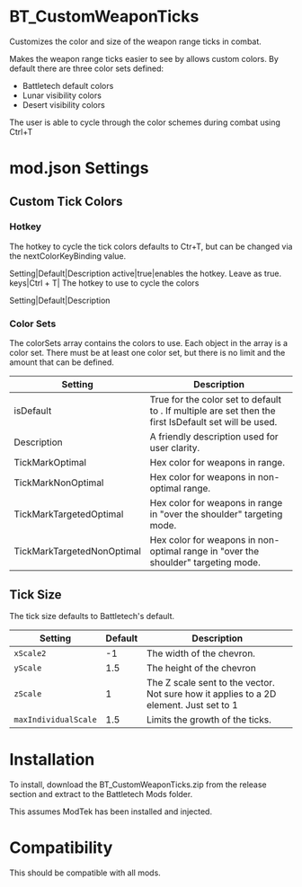 # BT_CustomWeaponTicks
Customizes the color and size of the weapon range ticks in combat.

Makes the weapon range ticks easier to see by allows custom colors.  By default there are three color sets defined:
* Battletech default colors
* Lunar visibility colors
* Desert visibility colors

The user is able to cycle through the color schemes during combat using Ctrl+T

# mod.json Settings

## Custom Tick Colors


### Hotkey
The hotkey to cycle the tick colors defaults to Ctr+T, but can be changed via the nextColorKeyBinding value.

Setting|Default|Description
active|true|enables the hotkey.  Leave as true.
keys|Ctrl + T| The hotkey to use to cycle the colors

Setting|Default|Description

### Color Sets
The colorSets array contains the colors to use.  Each object in the array is a color set.
There must be at least one color set, but there is no limit and the amount that can be defined.

|Setting|Description|
|-|-|
isDefault | True for the color set to default to .  If multiple are set then the first IsDefault set will be used.
Description | A friendly description used for user clarity.
TickMarkOptimal | Hex color for weapons in range.
TickMarkNonOptimal | Hex color for weapons in non-optimal range.
TickMarkTargetedOptimal | Hex color for weapons in range in "over the shoulder" targeting mode.
TickMarkTargetedNonOptimal | Hex color for weapons in non-optimal range in "over the shoulder" targeting mode.

## Tick Size

The tick size defaults to Battletech's default.

Setting| Default | Description
|-|-|-|
|```xScale2 ``` | -1 | The width of the chevron.
|```yScale ``` | 1.5 |The height of the chevron
|```zScale ``` |  1 |The Z scale sent to the vector.  Not sure how it applies to a 2D element.  Just set to 1
|```maxIndividualScale```| 1.5 | Limits the growth of the ticks.


# Installation
To install, download the BT_CustomWeaponTicks.zip from the release section and extract to the Battletech Mods folder.

This assumes ModTek has been installed and injected.

# Compatibility
This should be compatible with all mods.
